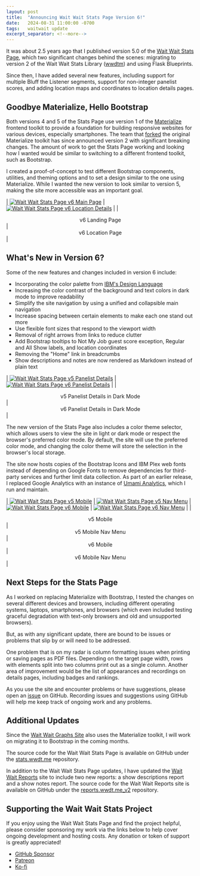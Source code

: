 ```yaml
---
layout: post
title:  "Announcing Wait Wait Stats Page Version 6!"
date:   2024-08-31 11:00:00 -0700
tags:   waitwait update
excerpt_separator: <!--more-->
---
```


It was about 2.5 years ago that I published version 5.0 of the [Wait Wait Stats Page](https://stats.wwdt.me/), which two significant changes behind the scenes: migrating to version 2 of the Wait Wait Stats Library ([wwdtm](https://github.com/questionlp/wwdtm)) and using Flask Blueprints.

Since then, I have added several new features, including support for multiple Bluff the Listener segments, support for non-integer panelist scores, and adding location maps and coordinates to location details pages.

<!--more-->

## Goodbye Materialize, Hello Bootstrap

Both versions 4 and 5 of the Stats Page use version 1 of the [Materialize](https://materializecss.com/) frontend toolkit to provide a foundation for building responsive websites for various devices, especially smartphones. The team that [forked](https://materializeweb.com/) the original Materialize toolkit has since announced version 2 with significant breaking changes. The amount of work to get the Stats Page working and looking how I wanted would be similar to switching to a different frontend toolkit, such as Bootstrap.

I created a proof-of-concept to test different Bootstrap components, utilities, and theming options and to set a design similar to the one using Materialize. While I wanted the new version to look similar to version 5, making the site more accessible was an important goal.

| [![Wait Wait Stats Page v6 Main Page](/assets/images/waitwait/20240903/wait-wait-stats-v6-home.png "Wait Wait Stats Page v6 Main Page")](/assets/images/waitwait/20240903/wait-wait-stats-v6-home.png) | [![Wait Wait Stats Page v6 Location Details](/assets/images/waitwait/20240903/wait-wait-stats-v6-location.png "Wait Wait Stats Page v6 Location Details")](/assets/images/waitwait/20240903/wait-wait-stats-v6-location.png) |
| <center>v6 Landing Page</center> | <center>v6 Location Page</center> |

## What's New in Version 6?

Some of the new features and changes included in version 6 include:

* Incorporating the color palette from [IBM's Design Language](https://www.ibm.com/design/language/)
* Increasing the color contrast of the background and text colors in dark mode to improve readability
* Simplify the site navigation by using a unified and collapsible main navigation
* Increase spacing between certain elements to make each one stand out more
* Use flexible font sizes that respond to the viewport width
* Removal of right arrows from links to reduce clutter
* Add Bootstrap tooltips to Not My Job guest score exception, Regular and All Show labels, and location coordinates
* Removing the "Home" link in breadcrumbs
* Show descriptions and notes are now rendered as Markdown instead of plain text

| [![Wait Wait Stats Page v5 Panelist Details](/assets/images/waitwait/20240903/wait-wait-stats-v5-panelist-dark.png "Wait Wait Stats Page v5 Panelist Details")](/assets/images/waitwait/20240903/wait-wait-stats-v5-panelist-dark.png) | [![Wait Wait Stats Page v6 Panelist Details](/assets/images/waitwait/20240903/wait-wait-stats-v6-panelist-dark.png "Wait Wait Stats Page v6 Panelist Details")](/assets/images/waitwait/20240903/wait-wait-stats-v6-panelist-dark.png) |
| <center>v5 Panelist Details in Dark Mode</center> | <center>v6 Panelist Details in Dark Mode</center> |

The new version of the Stats Page also includes a color theme selector, which allows users to view the site in light or dark mode or respect the browser's preferred color mode. By default, the site will use the preferred color mode, and changing the color theme will store the selection in the browser's local storage.

The site now hosts copies of the Bootstrap Icons and IBM Plex web fonts instead of depending on Google Fonts to remove dependencies for third-party services and further limit data collection. As part of an earlier release, I replaced Google Analytics with an instance of [Umami Analytics](https://umami.is/), which I run and maintain.

| [![Wait Wait Stats Page v5 Mobile](/assets/images/waitwait/20240903/wait-wait-stats-v5-show-mobile.png "Wait Wait Stats Page v5 Mobile")](/assets/images/waitwait/20240903/wait-wait-stats-v5-show-mobile.png) | [![Wait Wait Stats Page v5 Nav Menu](/assets/images/waitwait/20240903/wait-wait-stats-v5-nav-mobile.png "Wait Wait Stats Page v5 Nav Menu")](/assets/images/waitwait/20240903/wait-wait-stats-v5-nav-mobile.png) | [![Wait Wait Stats Page v6 Mobile](/assets/images/waitwait/20240903/wait-wait-stats-v6-show-mobile.png "Wait Wait Stats Page v6 Mobile")](/assets/images/waitwait/20240903/wait-wait-stats-v6-show-mobile.png) | [![Wait Wait Stats Page v6 Nav Menu](/assets/images/waitwait/20240903/wait-wait-stats-v6-nav-mobile.png "Wait Wait Stats Page v6 Nav Menu")](/assets/images/waitwait/20240903/wait-wait-stats-v6-nav-mobile.png) |
| <center>v5 Mobile</center> | <center>v5 Mobile Nav Menu</center> | <center>v6 Mobile</center> | <center>v6 Mobile Nav Menu</center> |

## Next Steps for the Stats Page

As I worked on replacing Materialize with Bootstrap, I tested the changes on several different devices and browsers, including different operating systems, laptops, smartphones, and browsers (which even included testing graceful degradation with text-only browsers and old and unsupported browsers).

But, as with any significant update, there are bound to be issues or problems that slip by or will need to be addressed.

One problem that is on my radar is column formatting issues when printing or saving pages as PDF files. Depending on the target page width, rows with elements split into two columns print out as a single column. Another area of improvement would be the list of appearances and recordings on details pages, including badges and rankings.

As you use the site and encounter problems or have suggestions, please open an [issue](https://github.com/questionlp/stats.wwdt.me/issues) on GitHub. Recording issues and suggestions using GitHub will help me keep track of ongoing work and any problems.

## Additional Updates

Since the [Wait Wait Graphs Site](https://graphs.wwdt.me/) also uses the Materialize toolkit, I will work on migrating it to Bootstrap in the coming months.

The source code for the Wait Wait Stats Page is available on GitHub under the [stats.wwdt.me](https://github.com/questionlp/stats.wwdt.me) repository.

In addition to the Wait Wait Stats Page updates, I have updated the [Wait Wait Reports](https://reports.wwdt.me/) site to include two new reports: a show descriptions report and a show notes report. The source code for the Wait Wait Reports site is available on GitHub under the [reports.wwdt.me_v2](https://github.com/questionlp/reports.wwdt.me_v2) repository.

## Supporting the Wait Wait Stats Project

If you enjoy using the Wait Wait Stats Page and find the project helpful, please consider sponsoring my work via the links below to help cover ongoing development and hosting costs. Any donation or token of support is greatly appreciated!

* [GitHub Sponsor](https://github.com/sponsors/questionlp)
* [Patreon](https://patreon.com/Linh_Pham)
* [Ko-fi](https://ko-fi.com/questionlp)
